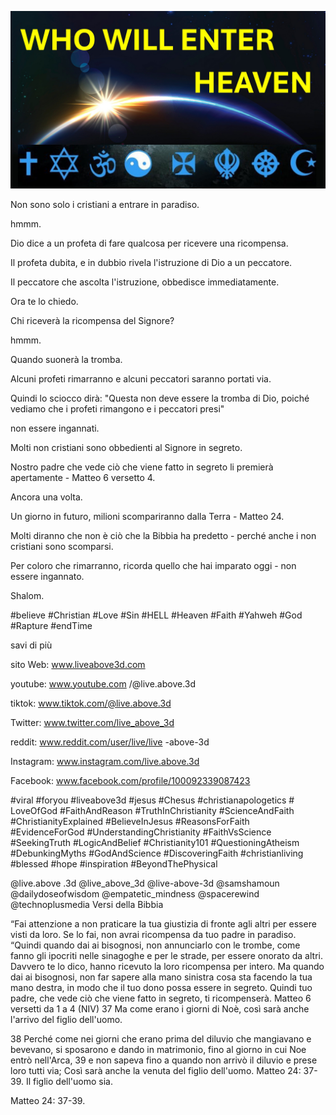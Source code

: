 ![Video cover image](../cover.jpg "cover photo")

Non sono solo i cristiani a entrare in paradiso.

hmmm.

Dio dice a un profeta di fare qualcosa per ricevere una ricompensa.

Il profeta dubita, e in dubbio rivela l'istruzione di Dio a un peccatore.

Il peccatore che ascolta l'istruzione, obbedisce immediatamente.

Ora te lo chiedo.

Chi riceverà la ricompensa del Signore?

hmmm.

Quando suonerà la tromba.

Alcuni profeti rimarranno e alcuni peccatori saranno portati via.

Quindi lo sciocco dirà: "Questa non deve essere la tromba di Dio, poiché vediamo che i profeti rimangono e i peccatori presi"

non essere ingannati.

Molti non cristiani sono obbedienti al Signore in segreto.

Nostro padre che vede ciò che viene fatto in segreto li premierà apertamente - Matteo 6 versetto 4.

Ancora una volta.

Un giorno in futuro, milioni scompariranno dalla Terra - Matteo 24.

Molti diranno che non è ciò che la Bibbia ha predetto - perché anche i non cristiani sono scomparsi.

Per coloro che rimarranno, ricorda quello che hai imparato oggi - non essere ingannato.

Shalom.


#believe #Christian #Love #Sin #HELL #Heaven #Faith #Yahweh #God #Rapture #endTime


savi di più

sito Web: www.liveabove3d.com

youtube: www.youtube.com /@live.above.3d

tiktok: www.tiktok.com/@live.above.3d

Twitter: www.twitter.com/live_above_3d

reddit: www.reddit.com/user/live/live -above-3d

Instagram: www.instagram.com/live.above.3d

Facebook: www.facebook.com/profile/100092339087423

#viral #foryou #liveabove3d #jesus #Chesus #christianapologetics # LoveOfGod #FaithAndReason #TruthInChristianity #ScienceAndFaith #ChristianityExplained #BelieveInJesus #ReasonsForFaith #EvidenceForGod #UnderstandingChristianity #FaithVsScience #SeekingTruth #LogicAndBelief #Christianity101 #QuestioningAtheism #DebunkingMyths #GodAndScience #DiscoveringFaith #christianliving #blessed #hope #inspiration #BeyondThePhysical

@live.above .3d @live_above_3d @live-above-3d @samshamoun @dailydoseofwisdom @empatetic_mindness @spacerewind @technoplusmedia   Versi della Bibbia


“Fai attenzione a non praticare la tua giustizia di fronte agli altri per essere visti da loro. Se lo fai, non avrai ricompensa da tuo padre in paradiso.
“Quindi quando dai ai bisognosi, non annunciarlo con le trombe, come fanno gli ipocriti nelle sinagoghe e per le strade, per essere onorato da altri. Davvero te lo dico, hanno ricevuto la loro ricompensa per intero. Ma quando dai ai bisognosi, non far sapere alla mano sinistra cosa sta facendo la tua mano destra, in modo che il tuo dono possa essere in segreto. Quindi tuo padre, che vede ciò che viene fatto in segreto, ti ricompenserà.
Matteo 6 versetti da 1 a 4 (NIV)
37 Ma come erano i giorni di Noè, così sarà anche l'arrivo del figlio dell'uomo.

38 Perché come nei giorni che erano prima del diluvio che mangiavano e bevevano, si sposarono e dando in matrimonio, fino al giorno in cui Noe entrò nell'Arca,
39 e non sapeva fino a quando non arrivò il diluvio e prese loro tutti via; Così sarà anche la venuta del figlio dell'uomo.
Matteo 24: 37-39. Il figlio dell'uomo sia.

Matteo 24: 37-39.
